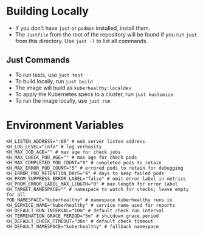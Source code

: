 # Building Locally
- If you don't have `just` or `podman` installed, install them. 
- The `Justfile` from the root of the repository will be found if you run `just` from this directory. Use `just -l` to list all commands.

## Just Commands
- To run tests, use `just test`
- To build locally, run `just build`
- The image will build as `kuberhealthy:localdev`
- To apply the Kubernetes specs to a cluster, run `just kustomize`
- To run the image locally, use `just run`


# Environment Variables
```
KH_LISTEN_ADDRESS=":80" # web server listen address
KH_LOG_LEVEL="info" # log verbosity
KH_MAX_JOB_AGE="" # max age for check jobs
KH_MAX_CHECK_POD_AGE="" # max age for check pods
KH_MAX_COMPLETED_POD_COUNT="0" # completed pods to retain
KH_MAX_ERROR_POD_COUNT="5" # errored pods to retain for debugging
KH_ERROR_POD_RETENTION_DAYS="4" # days to keep failed pods
KH_PROM_SUPPRESS_ERROR_LABEL="false" # omit error label in metrics
KH_PROM_ERROR_LABEL_MAX_LENGTH="0" # max length for error label
KH_TARGET_NAMESPACE="" # namespace to watch for checks; leave empty for all
POD_NAMESPACE="kuberhealthy" # namespace Kuberhealthy runs in
KH_SERVICE_NAME="kuberhealthy" # service name used for reports
KH_DEFAULT_RUN_INTERVAL="10m" # default check run interval
KH_TERMINATION_GRACE_PERIOD="5m" # shutdown grace period
KH_DEFAULT_CHECK_TIMEOUT="30s" # default check timeout
KH_DEFAULT_NAMESPACE="kuberhealthy" # fallback namespace
```
